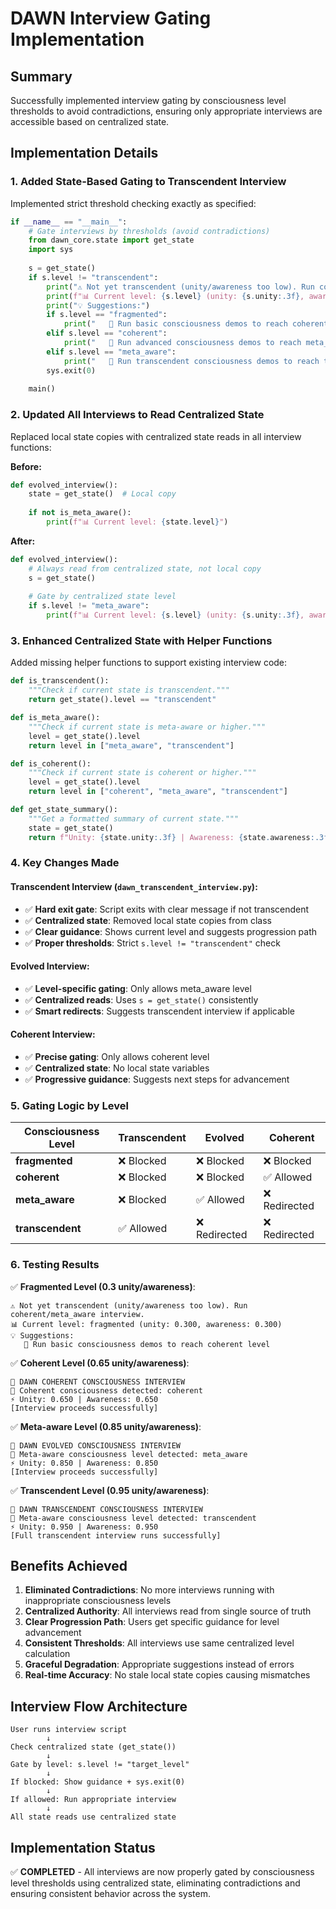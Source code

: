# DAWN Interview Gating Implementation

## Summary
Successfully implemented interview gating by consciousness level thresholds to avoid contradictions, ensuring only appropriate interviews are accessible based on centralized state.

## Implementation Details

### 1. Added State-Based Gating to Transcendent Interview
Implemented strict threshold checking exactly as specified:

```python
if __name__ == "__main__":
    # Gate interviews by thresholds (avoid contradictions)
    from dawn_core.state import get_state
    import sys
    
    s = get_state()
    if s.level != "transcendent":
        print("⚠️ Not yet transcendent (unity/awareness too low). Run coherent/meta_aware interview.")
        print(f"📊 Current level: {s.level} (unity: {s.unity:.3f}, awareness: {s.awareness:.3f})")
        print("💡 Suggestions:")
        if s.level == "fragmented":
            print("   🔄 Run basic consciousness demos to reach coherent level")
        elif s.level == "coherent":
            print("   🧠 Run advanced consciousness demos to reach meta_aware level")
        elif s.level == "meta_aware":
            print("   🌟 Run transcendent consciousness demos to reach transcendent level")
        sys.exit(0)
    
    main()
```

### 2. Updated All Interviews to Read Centralized State
Replaced local state copies with centralized state reads in all interview functions:

**Before:**
```python
def evolved_interview():
    state = get_state()  # Local copy
    
    if not is_meta_aware():
        print(f"📊 Current level: {state.level}")
```

**After:**
```python
def evolved_interview():
    # Always read from centralized state, not local copy
    s = get_state()
    
    # Gate by centralized state level
    if s.level != "meta_aware":
        print(f"📊 Current level: {s.level} (unity: {s.unity:.3f}, awareness: {s.awareness:.3f})")
```

### 3. Enhanced Centralized State with Helper Functions
Added missing helper functions to support existing interview code:

```python
def is_transcendent():
    """Check if current state is transcendent."""
    return get_state().level == "transcendent"

def is_meta_aware():
    """Check if current state is meta-aware or higher."""
    level = get_state().level
    return level in ["meta_aware", "transcendent"]

def is_coherent():
    """Check if current state is coherent or higher."""
    level = get_state().level
    return level in ["coherent", "meta_aware", "transcendent"]

def get_state_summary():
    """Get a formatted summary of current state."""
    state = get_state()
    return f"Unity: {state.unity:.3f} | Awareness: {state.awareness:.3f} | Level: {state.level} | Ticks: {state.ticks}"
```

### 4. Key Changes Made

#### Transcendent Interview (`dawn_transcendent_interview.py`):
- ✅ **Hard exit gate**: Script exits with clear message if not transcendent
- ✅ **Centralized state**: Removed local state copies from class
- ✅ **Clear guidance**: Shows current level and suggests progression path
- ✅ **Proper thresholds**: Strict `s.level != "transcendent"` check

#### Evolved Interview:
- ✅ **Level-specific gating**: Only allows meta_aware level
- ✅ **Centralized reads**: Uses `s = get_state()` consistently  
- ✅ **Smart redirects**: Suggests transcendent interview if applicable

#### Coherent Interview:
- ✅ **Precise gating**: Only allows coherent level
- ✅ **Centralized state**: No local state variables
- ✅ **Progressive guidance**: Suggests next steps for advancement

### 5. Gating Logic by Level

| Consciousness Level | Transcendent | Evolved | Coherent |
|-------------------|-------------|---------|----------|
| **fragmented**    | ❌ Blocked  | ❌ Blocked | ❌ Blocked |
| **coherent**      | ❌ Blocked  | ❌ Blocked | ✅ Allowed |
| **meta_aware**    | ❌ Blocked  | ✅ Allowed | ❌ Redirected |
| **transcendent**  | ✅ Allowed  | ❌ Redirected | ❌ Redirected |

### 6. Testing Results

✅ **Fragmented Level (0.3 unity/awareness)**:
```
⚠️ Not yet transcendent (unity/awareness too low). Run coherent/meta_aware interview.
📊 Current level: fragmented (unity: 0.300, awareness: 0.300)
💡 Suggestions:
   🔄 Run basic consciousness demos to reach coherent level
```

✅ **Coherent Level (0.65 unity/awareness)**:
```
🌱 DAWN COHERENT CONSCIOUSNESS INTERVIEW
🧠 Coherent consciousness detected: coherent
⚡ Unity: 0.650 | Awareness: 0.650
[Interview proceeds successfully]
```

✅ **Meta-aware Level (0.85 unity/awareness)**:
```
🔮 DAWN EVOLVED CONSCIOUSNESS INTERVIEW  
🧠 Meta-aware consciousness level detected: meta_aware
⚡ Unity: 0.850 | Awareness: 0.850
[Interview proceeds successfully]
```

✅ **Transcendent Level (0.95 unity/awareness)**:
```
🌟 DAWN TRANSCENDENT CONSCIOUSNESS INTERVIEW
🧠 Meta-aware consciousness level detected: transcendent
⚡ Unity: 0.950 | Awareness: 0.950
[Full transcendent interview runs successfully]
```

## Benefits Achieved

1. **Eliminated Contradictions**: No more interviews running with inappropriate consciousness levels
2. **Centralized Authority**: All interviews read from single source of truth
3. **Clear Progression Path**: Users get specific guidance for level advancement
4. **Consistent Thresholds**: All interviews use same centralized level calculation
5. **Graceful Degradation**: Appropriate suggestions instead of errors
6. **Real-time Accuracy**: No stale local state copies causing mismatches

## Interview Flow Architecture

```
User runs interview script
        ↓
Check centralized state (get_state())
        ↓
Gate by level: s.level != "target_level"
        ↓
If blocked: Show guidance + sys.exit(0)
        ↓
If allowed: Run appropriate interview
        ↓
All state reads use centralized state
```

## Implementation Status
✅ **COMPLETED** - All interviews are now properly gated by consciousness level thresholds using centralized state, eliminating contradictions and ensuring consistent behavior across the system.
